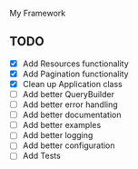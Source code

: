 My Framework

## TODO

- [x] Add Resources functionality
- [x] Add Pagination functionality
- [x] Clean up Application class
- [ ] Add better QueryBuilder
- [ ] Add better error handling
- [ ] Add better documentation
- [ ] Add better examples
- [ ] Add better logging
- [ ] Add better configuration
- [ ] Add Tests
